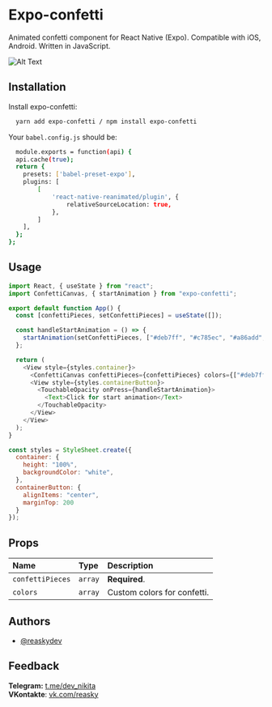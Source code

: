 
# Expo-confetti

Animated confetti component for React Native (Expo). Compatible with iOS, Android.
Written in JavaScript.

![Alt Text](https://media.giphy.com/media/v1.Y2lkPTc5MGI3NjExM28ydXl1a3Nub2FoZHp3N2VhMG5zc2prZGdtd2VpY2h4c3hpbDEyNiZlcD12MV9pbnRlcm5hbF9naWZfYnlfaWQmY3Q9Zw/6JVuTslAjabsrjWSWT/giphy.gif)


## Installation

Install expo-confetti:

```bash
  yarn add expo-confetti / npm install expo-confetti
```
Your `babel.config.js` should be: 

```bash
  module.exports = function(api) {
  api.cache(true);
  return {
    presets: ['babel-preset-expo'],
    plugins: [
        [
            'react-native-reanimated/plugin', {
                relativeSourceLocation: true,
            },
        ]
    ],
  };
};

```


## Usage

```javascript
import React, { useState } from "react";
import ConfettiCanvas, { startAnimation } from "expo-confetti";

export default function App() {
  const [confettiPieces, setConfettiPieces] = useState([]);

  const handleStartAnimation = () => {
    startAnimation(setConfettiPieces, ["#deb7ff", "#c785ec", "#a86add", "#8549a7", "#634087"]);
  };

  return (
    <View style={styles.container}>
      <ConfettiCanvas confettiPieces={confettiPieces} colors={["#deb7ff", "#c785ec", "#a86add", "#8549a7", "#634087"]} />
      <View style={styles.containerButton}>
        <TouchableOpacity onPress={handleStartAnimation}>
          <Text>Click for start animation</Text>
        </TouchableOpacity>
      </View>
    </View>
  );
}

const styles = StyleSheet.create({
  container: {
    height: "100%",
    backgroundColor: "white",
  },
  containerButton: {
    alignItems: "center",
    marginTop: 200
  }
});

```


## Props

| Name | Type     | Description                |
| :-------- | :------- | :------------------------- |
| `confettiPieces` | `array` | **Required**.|
| `colors` | `array` | Custom colors for confetti.|


## Authors

- [@reaskydev](https://www.github.com/reaskydev)


## Feedback

**Telegram:** [t.me/dev_nikita](https://t.me/dev_nikita) \
**VKontakte**: [vk.com/reasky](https://vk.com/reasky)

